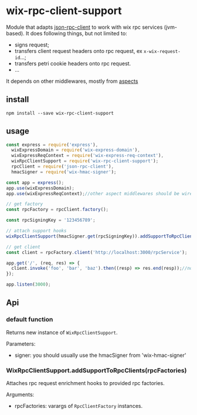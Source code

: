 # wix-rpc-client-support

Module that adapts [json-rpc-client](../json-rpc-client) to work with wix rpc services (jvm-based). It does following things, but not limited to:
 - signs request;
 - transfers client request headers onto rpc request, ex `x-wix-request-id`...;
 - transfers petri cookie headers onto rpc request.
 - ...
 
It depends on other middlewares, mostly from [aspects](../../aspects/)  

## install

```
npm install --save wix-rpc-client-support
```
 
## usage

```js
const express = require('express'),
  wixExpressDomain = require('wix-express-domain'),
  wixExpressReqContext = require('wix-express-req-context'),
  wixRpcClientSupport = require('wix-rpc-client-support');
  rpcClient = require('json-rpc-client'),
  hmacSigner = require('wix-hmac-signer');

const app = express();
app.use(wixExpressDomain);
app.use(wixExpressReqContext);//other aspect middlewares should be wired in as well

// get factory
const rpcFactory = rpcClient.factory();

const rpcSigningKey = '123456789'; 

// attach support hooks
wixRpcClientSupport(hmacSigner.get(rpcSigningKey)).addSupportToRpcClients(rpcFactory);

// get client
const client = rpcFactory.client('http://localhost:3000/rpcService');

app.get('/', (req, res) => {
  client.invoke('foo', 'bar', 'baz').then((resp) => res.end(resp));//now you have json request will all the goodies.
});

app.listen(3000);
```

## Api

### default function
Returns new instance of `WixRpcClientSupport`.

Parameters:
 - signer: you should usually use the hmacSigner from 'wix-hmac-signer'

### WixRpcClientSupport.addSupportToRpcClients(rpcFactories)
Attaches rpc request enrichment hooks to provided rpc factories.

Arguments:
 - rpcFactories: varargs of `RpcClientFactory` instances.
